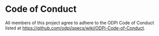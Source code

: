 <!-- SPDX-License-Identifier: Apache-2.0 -->
<!-- Copyright Contributors to the Egeria project. -->

# Code of Conduct

All members of this project agree to adhere to the ODPi Code of Conduct
listed at https://github.com/odpi/specs/wiki/ODPi-Code-of-Conduct.
